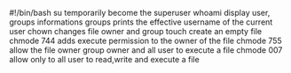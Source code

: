 #!/bin/bash
su temporarily become the superuser
whoami display user, groups informations
groups prints the effective username of the current user
chown changes file owner and group
touch create an empty file
chmode 744 adds execute permission to the owner of the file
chmode 755 allow the file owner group owner and all user to execute a file
chmode 007 allow only to all user to read,write and execute a file
